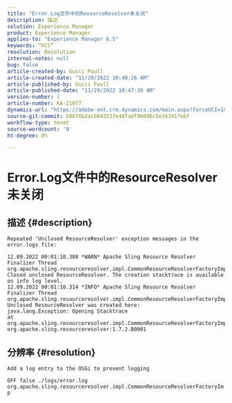```yaml
---
title: "Error.Log文件中的ResourceResolver未关闭"
description: 描述
solution: Experience Manager
product: Experience Manager
applies-to: "Experience Manager 6.5"
keywords: “KCS”
resolution: Resolution
internal-notes: null
bug: false
article-created-by: Gucci Paull
article-created-date: "11/29/2022 10:40:26 AM"
article-published-by: Gucci Paull
article-published-date: "11/29/2022 10:47:30 AM"
version-number: 1
article-number: KA-21077
dynamics-url: "https://adobe-ent.crm.dynamics.com/main.aspx?forceUCI=1&pagetype=entityrecord&etn=knowledgearticle&id=b74fd935-d26f-ed11-9562-6045bd0061cb"
source-git-commit: b08f6b2acb043537e48fadf9b096c5e343417e6f
workflow-type: tm+mt
source-wordcount: '0'
ht-degree: 0%

---
```


# Error.Log文件中的ResourceResolver未关闭

## 描述 {#description}


`Repeated 'Unclosed ResourceResolver' exception messages in the error.logs file:`




```
12.09.2022 00:01:10.308 *WARN* Apache Sling Resource Resolver Finalizer Thread org.apache.sling.resourceresolver.impl.CommonResourceResolverFactoryImpl Closed unclosed ResourceResolver. The creation stacktrace is available on info log level.
12.09.2022 00:01:10.314 *INFO* Apache Sling Resource Resolver Finalizer Thread org.apache.sling.resourceresolver.impl.CommonResourceResolverFactoryImpl Unclosed ResourceResolver was created here:
java.lang.Exception: Opening Stacktrace
at org.apache.sling.resourceresolver.impl.CommonResourceResolverFactoryImpl$ResolverReference.init(CommonResourceResolverFactoryImpl.java:538) org.apache.sling.resourceresolver:1.7.2.B0001
```



## 分辨率 {#resolution}


`Add a log entry to the OSGi to prevent logging`

`OFF false ./logs/error.log org.apache.sling.resourceresolver.impl.CommonResourceResolverFactoryImp`
